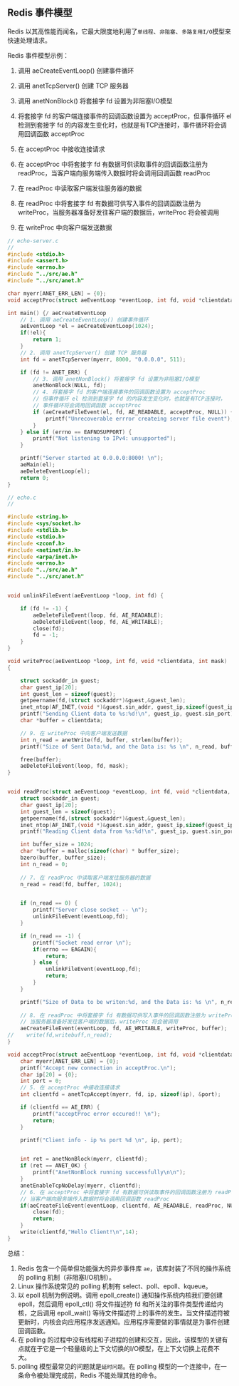## Redis 事件模型

Redis 以其高性能而闻名，它最大限度地利用了`单线程`、`非阻塞`、`多路复用I/O`模型来快速处理请求。



Redis 事件模型示例：



1. 调用 aeCreateEventLoop() 创建事件循环

2. 调用 anetTcpServer() 创建 TCP 服务器
3. 调用 anetNonBlock() 将套接字 fd 设置为非阻塞I/O模型
4. 将套接字 fd 的客户端连接事件的回调函数设置为 acceptProc，但事件循环 el 检测到套接字 fd 的内容发生变化时，也就是有TCP连接时，事件循环将会调用回调函数 acceptProc
5. 在 acceptProc 中接收连接请求
6. 在 acceptProc 中将套接字 fd 有数据可供读取事件的回调函数注册为 readProc，当客户端向服务端传入数据时将会调用回调函数 readProc
7. 在 readProc 中读取客户端发往服务器的数据
8. 在 readProc 中将套接字 fd 有数据可供写入事件的回调函数注册为 writeProc，当服务器准备好发往客户端的数据后，writeProc 将会被调用
9. 在 writeProc 中向客户端发送数据

```c
// echo-server.c
//
#include <stdio.h>
#include <assert.h>
#include <errno.h>
#include "../src/ae.h"
#include "../src/anet.h"

char myerr[ANET_ERR_LEN] = {0};
void acceptProc(struct aeEventLoop *eventLoop, int fd, void *clientdata, int mask);

int main() {/ aeCreateEventLoop
    // 1. 调用 aeCreateEventLoop() 创建事件循环
    aeEventLoop *el = aeCreateEventLoop(1024);
    if(!el){
        return 1;
    }
    // 2. 调用 anetTcpServer() 创建 TCP 服务器
    int fd = anetTcpServer(myerr, 8000, "0.0.0.0", 511);

    if (fd != ANET_ERR) {
        // 3. 调用 anetNonBlock() 将套接字 fd 设置为非阻塞I/O模型
        anetNonBlock(NULL, fd);
        // 4. 将套接字 fd 的客户端连接事件的回调函数设置为 acceptProc
        // 但事件循环 el 检测到套接字 fd 的内容发生变化时，也就是有TCP连接时，
        // 事件循环将会调用回调函数 acceptProc
        if (aeCreateFileEvent(el, fd, AE_READABLE, acceptProc, NULL)) {
            printf("Unrecoverable errror createing server file event");
        }
    } else if (errno == EAFNOSUPPORT) {
        printf("Not listening to IPv4: unsupported");
    }

    printf("Server started at 0.0.0.0:8000! \n");
    aeMain(el);
    aeDeleteEventLoop(el);
    return 0;
}

```



```c
// echo.c
//

#include <string.h>
#include <sys/socket.h>
#include <stdlib.h>
#include <stdio.h>
#include <zconf.h>
#include <netinet/in.h>
#include <arpa/inet.h>
#include <errno.h>
#include "../src/ae.h"
#include "../src/anet.h"


void unlinkFileEvent(aeEventLoop *loop, int fd) {

    if (fd != -1) {
        aeDeleteFileEvent(loop, fd, AE_READABLE);
        aeDeleteFileEvent(loop, fd, AE_WRITABLE);
        close(fd);
        fd = -1;
    }
}

void writeProc(aeEventLoop *loop, int fd, void *clientdata, int mask)
{

    struct sockaddr_in guest;
    char guest_ip[20];
    int guest_len = sizeof(guest);
    getpeername(fd,(struct sockaddr*)&guest,&guest_len);
    inet_ntop(AF_INET,(void *)&guest.sin_addr, guest_ip,sizeof(guest_ip));
    printf("Sending Client data to %s:%d!\n", guest_ip, guest.sin_port);
    char *buffer = clientdata;

    // 9. 在 writeProc 中向客户端发送数据
    int n_read = anetWrite(fd, buffer, strlen(buffer));
    printf("Size of Sent Data:%d, and the Data is: %s \n", n_read, buffer);

    free(buffer);
    aeDeleteFileEvent(loop, fd, mask);
}


void readProc(struct aeEventLoop *eventLoop, int fd, void *clientdata, int mask) {
    struct sockaddr_in guest;
    char guest_ip[20];
    int guest_len = sizeof(guest);
    getpeername(fd,(struct sockaddr*)&guest,&guest_len);
    inet_ntop(AF_INET,(void *)&guest.sin_addr, guest_ip,sizeof(guest_ip));
    printf("Reading Client data from %s:%d!\n", guest_ip, guest.sin_port);

    int buffer_size = 1024;
    char *buffer = malloc(sizeof(char) * buffer_size);
    bzero(buffer, buffer_size);
    int n_read = 0;
    
    // 7. 在 readProc 中读取客户端发往服务器的数据
    n_read = read(fd, buffer, 1024);


    if (n_read == 0) {
        printf("Server close socket -- \n");
        unlinkFileEvent(eventLoop,fd);
    }

    if (n_read == -1) {
        printf("Socket read error \n");
        if(errno == EAGAIN){
            return;
        } else {
            unlinkFileEvent(eventLoop,fd);
            return;
        }
    }

    printf("Size of Data to be writen:%d, and the Data is: %s \n", n_read, buffer);
    
    // 8. 在 readProc 中将套接字 fd 有数据可供写入事件的回调函数注册为 writeProc
    // 当服务器准备好发往客户端的数据后，writeProc 将会被调用
    aeCreateFileEvent(eventLoop, fd, AE_WRITABLE, writeProc, buffer);
//    write(fd,writebuff,n_read);
}

void acceptProc(struct aeEventLoop *eventLoop, int fd, void *clientdata, int mask) {
    char myerr[ANET_ERR_LEN] = {0};
    printf("Accept new connection in acceptProc.\n");
    char ip[20] = {0};
    int port = 0;
    // 5. 在 acceptProc 中接收连接请求
    int clientfd = anetTcpAccept(myerr, fd, ip, sizeof(ip), &port);

    if (clientfd == AE_ERR) {
        printf("acceptProc error occured!! \n");
        return;
    }

    printf("Client info - ip %s port %d \n", ip, port);


    int ret = anetNonBlock(myerr, clientfd);
    if (ret == ANET_OK) {
        printf("AnetNonBlock running successfully\n\n");
    }
    anetEnableTcpNoDelay(myerr, clientfd);
    // 6. 在 acceptProc 中将套接字 fd 有数据可供读取事件的回调函数注册为 readProc
    // 当客户端向服务端传入数据时将会调用回调函数 readProc
    if(aeCreateFileEvent(eventLoop, clientfd, AE_READABLE, readProc, NULL)==AE_ERR){
        close(fd);
        return;
    }
    write(clientfd,"Hello Client!\n",14);
}

```



总结：

1. Redis 包含一个简单但功能强大的异步事件库 `ae`，该库封装了不同的操作系统的 polling 机制（非阻塞I/O机制）。
2. Linux 操作系统常见的 polling 机制有 select、poll、epoll、kqueue。
3. 以 epoll 机制为例说明。调用 epoll_create() 通知操作系统内核我们要创建 epoll，然后调用 epoll_ctl() 将文件描述符 fd 和所关注的事件类型传递给内核，之后调用 epoll_wait() 等待文件描述符上的事件的发生。当文件描述符被更新时，内核会向应用程序发送通知。应用程序需要做的事情就是为事件创建回调函数。
4. 在 polling 的过程中没有线程和子进程的创建和交互，因此，该模型的关键有点就在于它是一个轻量级的上下文切换的I/O模型，在上下文切换上花费不大。
5. polling 模型最常见的问题就是`延时问题`。在 polling 模型的一个连接中，在一条命令被处理完成前，Redis 不能处理其他的命令。